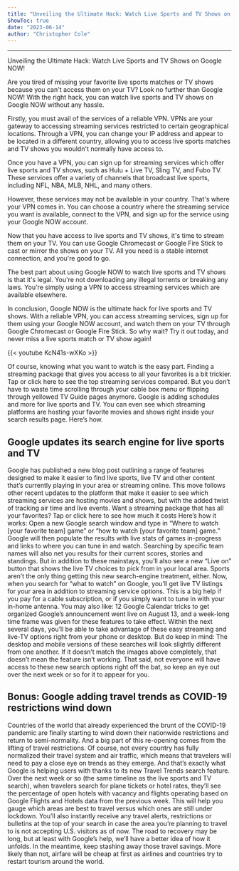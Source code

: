 ```yaml
---
title: "Unveiling the Ultimate Hack: Watch Live Sports and TV Shows on Google NOW!"
ShowToc: true 
date: "2023-06-14"
author: "Christopher Cole"
---
```

*****
Unveiling the Ultimate Hack: Watch Live Sports and TV Shows on Google NOW!

Are you tired of missing your favorite live sports matches or TV shows because you can't access them on your TV? Look no further than Google NOW! With the right hack, you can watch live sports and TV shows on Google NOW without any hassle. 

Firstly, you must avail of the services of a reliable VPN. VPNs are your gateway to accessing streaming services restricted to certain geographical locations. Through a VPN, you can change your IP address and appear to be located in a different country, allowing you to access live sports matches and TV shows you wouldn't normally have access to.

Once you have a VPN, you can sign up for streaming services which offer live sports and TV shows, such as Hulu + Live TV, Sling TV, and Fubo TV. These services offer a variety of channels that broadcast live sports, including NFL, NBA, MLB, NHL, and many others.

However, these services may not be available in your country. That's where your VPN comes in. You can choose a country where the streaming service you want is available, connect to the VPN, and sign up for the service using your Google NOW account. 

Now that you have access to live sports and TV shows, it's time to stream them on your TV. You can use Google Chromecast or Google Fire Stick to cast or mirror the shows on your TV. All you need is a stable internet connection, and you're good to go.

The best part about using Google NOW to watch live sports and TV shows is that it's legal. You're not downloading any illegal torrents or breaking any laws. You're simply using a VPN to access streaming services which are available elsewhere.

In conclusion, Google NOW is the ultimate hack for live sports and TV shows. With a reliable VPN, you can access streaming services, sign up for them using your Google NOW account, and watch them on your TV through Google Chromecast or Google Fire Stick. So why wait? Try it out today, and never miss a live sports match or TV show again!

{{< youtube KcN41s-wXKo >}} 



Of course, knowing what you want to watch is the easy part. Finding a streaming package that gives you access to all your favorites is a bit trickier. Tap or click here to see the top streaming services compared.
But you don’t have to waste time scrolling through your cable box menu or flipping through yellowed TV Guide pages anymore. Google is adding schedules and more for live sports and TV. You can even see which streaming platforms are hosting your favorite movies and shows right inside your search results page. Here’s how.

 
## Google updates its search engine for live sports and TV


Google has published a new blog post outlining a range of features designed to make it easier to find live sports, live TV and other content that’s currently playing in your area or streaming online.
This move follows other recent updates to the platform that make it easier to see which streaming services are hosting movies and shows, but with the added twist of tracking air time and live events. 
Want a streaming package that has all your favorites? Tap or click here to see how much it costs
Here’s how it works: Open a new Google search window and type in “Where to watch [your favorite team] game” or “how to watch [your favorite team] game.” Google will then populate the results with live stats of games in-progress and links to where you can tune in and watch.
Searching by specific team names will also net you results for their current scores, stories and standings. But in addition to these mainstays, you’ll also see a new “Live on” button that shows the live TV choices to pick from in your local area.
Sports aren’t the only thing getting this new search-engine treatment, either. Now, when you search for “what to watch” on Google, you’ll get live TV listings for your area in addition to streaming service options. This is a big help if you pay for a cable subscription, or if you simply want to tune in with your in-home antenna.
You may also like: 12 Google Calendar tricks to get organized
Google’s announcement went live on August 13, and a week-long time frame was given for these features to take effect. Within the next several days, you’ll be able to take advantage of these easy streaming and live-TV options right from your phone or desktop.
But do keep in mind: The desktop and mobile versions of these searches will look slightly different from one another. If it doesn’t match the images above completely, that doesn’t mean the feature isn’t working. That said, not everyone will have access to these new search options right off the bat, so keep an eye out over the next week or so for it to appear for you.

 
## Bonus: Google adding travel trends as COVID-19 restrictions wind down


Countries of the world that already experienced the brunt of the COVID-19 pandemic are finally starting to wind down their nationwide restrictions and return to semi-normality. And a big part of this re-opening comes from the lifting of travel restrictions. 
Of course, not every country has fully normalized their travel system and air traffic, which means that travelers will need to pay a close eye on trends as they emerge. And that’s exactly what Google is helping users with thanks to its new Travel Trends search feature.
Over the next week or so (the same timeline as the live sports and TV search), when travelers search for plane tickets or hotel rates, they’ll see the percentage of open hotels with vacancy and flights operating based on Google Flights and Hotels data from the previous week.
This will help you gauge which areas are best to travel versus which ones are still under lockdown. You’ll also instantly receive any travel alerts, restrictions or bulletins at the top of your search in case the area you’re planning to travel to is not accepting U.S. visitors as of now.
The road to recovery may be long, but at least with Google’s help, we’ll have a better idea of how it unfolds. In the meantime, keep stashing away those travel savings. More likely than not, airfare will be cheap at first as airlines and countries try to restart tourism around the world.





